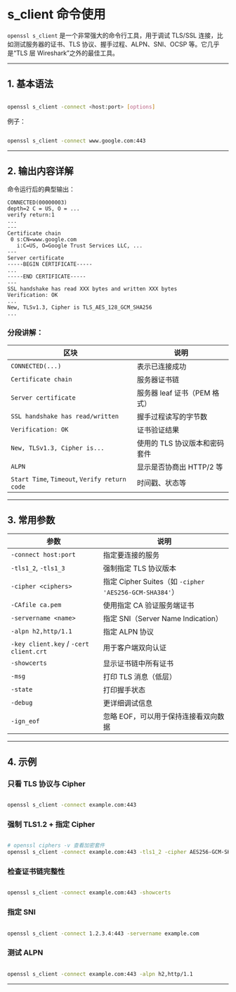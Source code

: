 # s_client 命令使用

`openssl s_client` 是一个非常强大的命令行工具，用于调试 TLS/SSL 连接，比如测试服务器的证书、TLS 协议、握手过程、ALPN、SNI、OCSP 等。它几乎是“TLS 层 Wireshark”之外的最佳工具。

---

## 1. 基本语法

```bash

openssl s_client -connect <host:port> [options]
```

例子：

```bash

openssl s_client -connect www.google.com:443
```

---

## 2. 输出内容详解

命令运行后的典型输出：

```text
CONNECTED(00000003)
depth=2 C = US, O = ...
verify return:1
...
---
Certificate chain
 0 s:CN=www.google.com
   i:C=US, O=Google Trust Services LLC, ...
---
Server certificate
-----BEGIN CERTIFICATE-----
...
-----END CERTIFICATE-----
---
SSL handshake has read XXX bytes and written XXX bytes
Verification: OK
...
New, TLSv1.3, Cipher is TLS_AES_128_GCM_SHA256
...
```

### 分段讲解：

| 区块 | 说明 |
|------|------|
| `CONNECTED(...)` | 表示已连接成功 |
| `Certificate chain` | 服务器证书链 |
| `Server certificate` | 服务器 leaf 证书（PEM 格式） |
| `SSL handshake has read/written` | 握手过程读写的字节数 |
| `Verification: OK` | 证书验证结果 |
| `New, TLSv1.3, Cipher is...` | 使用的 TLS 协议版本和密码套件 |
| `ALPN` | 显示是否协商出 HTTP/2 等 |
| `Start Time`, `Timeout`, `Verify return code` | 时间戳、状态等 |

---

## 3. 常用参数

| 参数 | 说明 |
|------|------|
| `-connect host:port` | 指定要连接的服务 |
| `-tls1_2`, `-tls1_3` | 强制指定 TLS 协议版本 |
| `-cipher <ciphers>` | 指定 Cipher Suites（如 `-cipher 'AES256-GCM-SHA384'`） |
| `-CAfile ca.pem` | 使用指定 CA 验证服务端证书 |
| `-servername <name>` | 指定 SNI（Server Name Indication） |
| `-alpn h2,http/1.1` | 指定 ALPN 协议 |
| `-key client.key` / `-cert client.crt` | 用于客户端双向认证 |
| `-showcerts` | 显示证书链中所有证书 |
| `-msg` | 打印 TLS 消息（低层） |
| `-state` | 打印握手状态 |
| `-debug` | 更详细调试信息 |
| `-ign_eof` | 忽略 EOF，可以用于保持连接看双向数据 |

---

## 4. 示例

###  只看 TLS 协议与 Cipher

```bash

openssl s_client -connect example.com:443
```

### 强制 TLS1.2 + 指定 Cipher

```bash

# openssl ciphers -v 查看加密套件
openssl s_client -connect example.com:443 -tls1_2 -cipher AES256-GCM-SHA384
```

### 检查证书链完整性

```bash

openssl s_client -connect example.com:443 -showcerts
```

### 指定 SNI

```bash

openssl s_client -connect 1.2.3.4:443 -servername example.com
```

### 测试 ALPN

```bash

openssl s_client -connect example.com:443 -alpn h2,http/1.1
```

---



